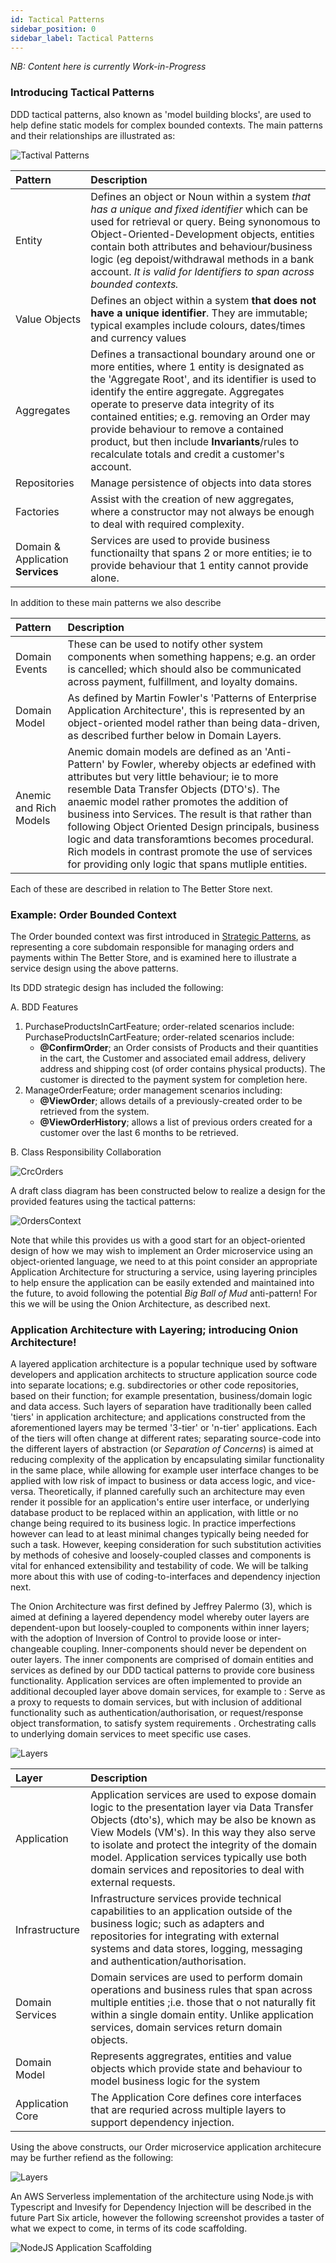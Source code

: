 ```yaml
---
id: Tactical Patterns
sidebar_position: 0
sidebar_label: Tactical Patterns
---
```


_NB: Content here is currently Work-in-Progress_

### Introducing Tactical Patterns
DDD tactical patterns, also known as 'model building blocks', are used to help define static models for complex bounded contexts.
The main patterns and their relationships are illustrated as:

![Tactival Patterns](tactical-pattern-mapping.svg)

| Pattern                           | Description                                                                                                                                                                                                                                                                                                                                                                                                                        |
|:----------------------------------|:-----------------------------------------------------------------------------------------------------------------------------------------------------------------------------------------------------------------------------------------------------------------------------------------------------------------------------------------------------------------------------------------------------------------------------------|
| Entity                            | Defines an object or Noun within a system _that has a unique and fixed identifier_ which can be used for retrieval or query. Being synonomous to Object-Oriented-Development objects, entities contain both attributes and behaviour/business logic (eg depoist/withdrawal methods in a bank account. *It is valid for Identifiers to span across bounded contexts.*                                                               |
| Value Objects                     | Defines an object within a system **that does not have a unique identifier**. They are immutable; typical examples include colours, dates/times and currency values                                                                                                                                                                                                                                                                |
| Aggregates                        | Defines a transactional boundary around one or more entities, where 1 entity is designated as the 'Aggregate Root', and its identifier is used to identify the entire aggregate. Aggregates operate to preserve data integrity of its contained entities; e.g. removing an Order may provide behaviour to remove a contained product, but then include **Invariants**/rules to recalculate totals and credit a customer's account. |
| Repositories                      | Manage persistence of objects into data stores                                                                                                                                                                                                                                                                                                                                                                                     
| Factories                         | Assist with the creation of new aggregates, where a constructor may not always be enough to deal with required complexity.                                                                                                                                                                                                                                                                                                         
| Domain & Application **Services** | Services are used to provide business functionailty that spans 2 or more entities; ie to provide behaviour that 1 entity cannot provide alone.                                                                                                                                                                                                                                                                                     |

In addition to these main patterns we also describe

| Pattern                          |Description|
|:---------------------------------|:---|
| Domain Events                    |These can be used to notify other system components when something happens; e.g. an order is cancelled; which should also be communicated across payment, fulfillment, and  loyalty domains.|
| Domain Model                     |As defined by Martin Fowler's 'Patterns of Enterprise Application Architecture', this is represented by an object-oriented model rather than being data-driven, as described further below in Domain Layers.|
| Anemic and Rich Models           |Anemic domain models are defined as an 'Anti-Pattern' by Fowler, whereby objects ar edefined with attributes but very little behaviour; ie to more resemble Data Transfer Objects (DTO's). The anaemic model rather promotes the addition of business into Services. The result is that rather than following Object Oriented Design principals, business logic and data transforamtions becomes procedural. Rich models in contrast promote the use of services for providing only logic that spans mutliple entities.|

Each of these are described in relation to The Better Store next.


### Example: Order Bounded Context
The Order bounded context was first introduced in [Strategic Patterns](ddd-strategic.md), as representing a 
core subdomain responsible for managing orders and payments within The Better Store, 
and is examined here to illustrate a service design using the above patterns.

Its DDD strategic design has included the following:

A. BDD Features
   1. PurchaseProductsInCartFeature; order-related scenarios include:
      PurchaseProductsInCartFeature; order-related scenarios include:
      * **@ConfirmOrder**; an Order consists of Products and their quantities in the cart, the Customer and associated email address, delivery address and shipping cost (of order contains physical products). The customer is directed to the payment system for completion here.
   2. ManageOrderFeature; order management scenarios including:
      * **@ViewOrder**; allows details of a previously-created order to be retrieved from the system.
      * **@ViewOrderHistory**; allows a list of previous orders created for a customer over the last 6 months to be retrieved.

B. Class Responsibility Collaboration

![CrcOrders](crc-cards-order.svg)

A draft class diagram has been constructed below to realize a design for the provided features using the tactical patterns:

![OrdersContext](tactical-order.svg)

Note that while this provides us with a good start for an object-oriented design of how we may wish to implement 
an Order microservice using an object-oriented language, we need to at this point consider an appropriate Application Architecture 
for structuring a service, using layering principles to help ensure the application can be easily extended and 
maintained into the future, to avoid following the potential _Big Ball of Mud_ anti-pattern! 
For this we will be using the Onion Architecture, as described next.

    
### Application Architecture with Layering; introducing Onion Architecture!
A layered application architecture is a popular technique used by software developers and application architects 
to structure application source code into separate locations; e.g. subdirectories or other code repositories, 
based on their function; for example presentation, business/domain logic and data access. Such layers of 
separation have traditionally been called 'tiers' in application architecture; and applications constructed from
the aforementioned layers may be termed '3-tier' or 'n-tier' applications. Each of the tiers will often change at 
different rates; separating source-code into the different layers of abstraction (or _Separation of Concerns_) is 
aimed at reducing complexity of the application by encapsulating similar functionality in the same place, while allowing 
for example user interface changes to be applied with low risk of impact to business or data access logic, and vice-versa.
Theoretically, if planned carefully such an architecture  may even render it possible for an application's entire user interface, or underlying 
database product to be replaced within an application, with little or no change being required to its business logic. In 
practice imperfections however can lead to at least minimal changes typically being needed for such a task. However, keeping
consideration for such substitution activities by methods of cohesive and loosely-coupled classes and components is vital
for enhanced extensibility and testability of code. We will be talking more about this with use of coding-to-interfaces and 
dependency injection next.





The Onion Architecture was first defined by Jeffrey Palermo (3), which is aimed at defining a layered dependency model whereby outer layers are dependent-upon but loosely-coupled to components within inner layers; with the adoption of Inversion of Control to provide loose or inter-changeable coupling. Inner-components should never be dependent on outer layers.
The inner components are comprised of domain entities and services as defined by our DDD tactical patterns to provide core business functionality. Application services are often implemented to provide an additional decoupled layer above domain services, for example to :
Serve as a proxy to requests to domain services, but with inclusion of additional functionality such as authentication/authorisation, or request/response object transformation, to satisfy system requirements .
Orchestrating calls to underlying domain services to meet specific use cases.

![Layers](ddd-onion-layers.svg)



| Layer           | Description                                                                                                                                                                                                                                                                                                                                                                                                                                                                                                            |
|:----------------|:-----------------------------------------------------------------------------------------------------------------------------------------------------------------------------------------------------------------------------------------------------------------------------------------------------------------------------------------------------------------------------------------------------------------------------------------------------------------------------------------------------------------------|
| Application     | Application services are used to expose domain logic to the presentation layer via Data Transfer Objects (dto's), which may be also be known as View Models (VM's). In this way they also serve to isolate and protect the integrity of the domain model. Application services typically use both domain services and repositories to deal with external requests.                                                                                                                                                     |
| Infrastructure  | Infrastructure services provide technical capabilities to an application outside of the business logic; such as adapters and repositories for integrating with external systems and data stores, logging, messaging and authentication/authorisation.
| Domain Services | Domain services are used to perform domain operations and business rules that span across multiple entities ;i.e. those that o not naturally fit within a single domain entity. Unlike application services, domain services return domain objects.                                                                                                                                                                                                                                                                     
| Domain Model    | Represents aggregrates, entities and value objects which provide state and behaviour to model business logic for the system
| Application Core| The Application Core defines core interfaces that are requried across multiple layers to support dependency injection. 

Using the above constructs, our Order microservice application architecure may be further refiend as the following:

![Layers](tactical-order-layers.svg)

An AWS Serverless implementation of the architecture using Node.js with Typescript and Invesify for Dependency Injection will be described in the future Part Six article, however the following screenshot provides a taster of what we expect to come, in terms of its code scaffolding.

![NodeJS Application Scaffolding](AppScaffolding.png)


